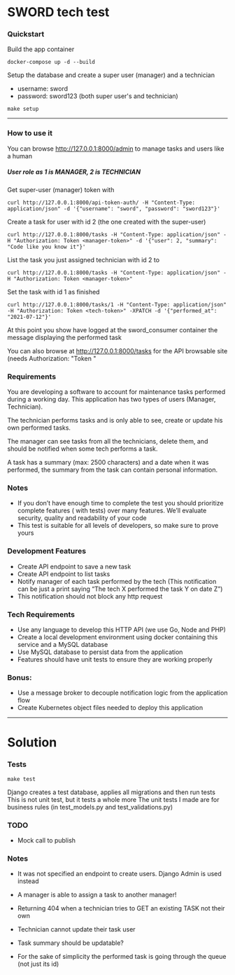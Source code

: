 # SWORD tech test

### Quickstart

Build the app container

```shell
docker-compose up -d --build
````

Setup the database and create a super user (manager) and a technician

- username: sword
- password: sword123 (both super user's and technician)

```shell
make setup
```

---

### How to use it

You can browse http://127.0.0.1:8000/admin to manage tasks and users like a human

##### User role as 1 is MANAGER, 2 is TECHNICIAN

Get super-user (manager) token with

```shell
curl http://127.0.0.1:8000/api-token-auth/ -H "Content-Type: application/json" -d '{"username": "sword", "password": "sword123"}'
```

Create a task for user with id 2 (the one created with the super-user)

```shell
curl http://127.0.0.1:8000/tasks -H "Content-Type: application/json" -H "Authorization: Token <manager-token>" -d '{"user": 2, "summary": "Code like you know it"}'
```

List the task you just assigned technician with id 2 to

```shell
curl http://127.0.0.1:8000/tasks -H "Content-Type: application/json" -H "Authorization: Token <manager-token>"
```

Set the task with id 1 as finished

```shell
curl http://127.0.0.1:8000/tasks/1 -H "Content-Type: application/json" -H "Authorization: Token <tech-token>" -XPATCH -d '{"performed_at": "2021-07-12"}'
```

At this point you show have logged at the sword_consumer container the message displaying the performed task

You can also browse at http://127.0.0.1:8000/tasks for the API browsable site (needs Authorization: "Token <token>"

### Requirements

You are developing a software to account for maintenance tasks performed during a working day. This application has two
types of users (Manager, Technician).

The technician performs tasks and is only able to see, create or update his own performed tasks.

The manager can see tasks from all the technicians, delete them, and should be notified when some tech performs a task.

A task has a summary (max: 2500 characters) and a date when it was performed, the summary from the task can contain
personal information.

### Notes

- If you don’t have enough time to complete the test you should prioritize complete features ( with tests) over many
  features. We’ll evaluate security, quality and readability of your code
- This test is suitable for all levels of developers, so make sure to prove yours

### Development Features

- Create API endpoint to save a new task
- Create API endpoint to list tasks
- Notify manager of each task performed by the tech (This notification can be just a print saying “The tech X performed
  the task Y on date Z”)
- This notification should not block any http request

### Tech Requirements

- Use any language to develop this HTTP API (we use Go, Node and PHP)
- Create a local development environment using docker containing this service and a MySQL database
- Use MySQL database to persist data from the application
- Features should have unit tests to ensure they are working properly

### Bonus:

- Use a message broker to decouple notification logic from the application flow
- Create Kubernetes object files needed to deploy this application

---

# Solution

### Tests

```shell
make test
```

Django creates a test database, applies all migrations and then run tests
This is not unit test, but it tests a whole more
The unit tests I made are for business rules (in test_models.py and test_validations.py)

### TODO

- Mock call to publish

### Notes

- It was not specified an endpoint to create users. Django Admin is used instead

- A manager is able to assign a task to another manager!
- Returning 404 when a technician tries to GET an existing TASK not their own

- Technician cannot update their task user
- Task summary should be updatable?

- For the sake of simplicity the performed task is going through the queue (not just its id)
